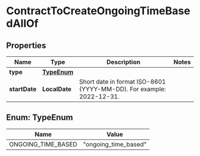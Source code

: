 

# ContractToCreateOngoingTimeBasedAllOf


## Properties

| Name | Type | Description | Notes |
|------------ | ------------- | ------------- | -------------|
|**type** | [**TypeEnum**](#TypeEnum) |  |  |
|**startDate** | **LocalDate** | Short date in format ISO-8601 (YYYY-MM-DD). For example: 2022-12-31. |  |



## Enum: TypeEnum

| Name | Value |
|---- | -----|
| ONGOING_TIME_BASED | &quot;ongoing_time_based&quot; |



